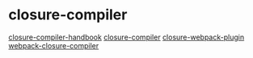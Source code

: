 # closure-compiler

[closure-compiler-handbook](https://github.com/roman01la/closure-compiler-handbook)
[closure-compiler](https://github.com/google/closure-compiler)
[closure-webpack-plugin](https://github.com/webpack-contrib/closure-webpack-plugin)
[webpack-closure-compiler](https://github.com/roman01la/webpack-closure-compiler)
